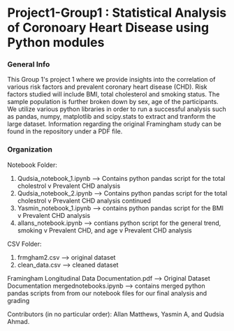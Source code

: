 # Project1-Group1 : Statistical Analysis of Coronoary Heart Disease using Python modules  

### General Info

This Group 1's project 1 where we provide insights into the correlation of various risk factors and prevalent coronary heart disease (CHD). Risk factors studied will include BMI, total cholesterol and smoking status. The sample population is further broken down by sex, age of the participants. We utilize various python libraries in order to run a successful analysis such as pandas, numpy, matplotlib and scipy.stats to extract and tranform the large dataset. Information regarding the original Framingham study can be found in the repository under a PDF file. 

### Organization

Notebook Folder:
1. Qudsia_notebook_1.ipynb --> Contains python pandas script for the total cholestrol v Prevalent CHD analysis 
2. Qudsia_notebook_2.ipynb --> Contains python pandas script for the total cholestrol v Prevalent CHD analysis continued 
3. Yasmin_notebook_1.ipynb --> contains python pandas script for the BMI v Prevalent CHD analysis
4. allans_notebook.ipynb --> contians python script for the general trend, smoking v Prevalent CHD, and age v Prevalent CHD analysis

CSV Folder:
1. frmgham2.csv --> original dataset
2. clean_data.csv --> cleaned dataset

Framingham Longitudinal Data Documentation.pdf --> Original Dataset Documentation 
mergednotebooks.ipynb --> contains merged python pandas scripts from from our notebook files for our final analysis and grading

Contributors (in no particular order):
Allan Matthews, Yasmin A, and Qudsia Ahmad.
